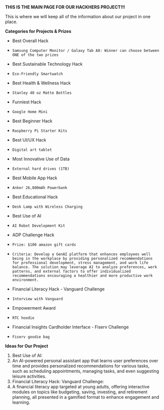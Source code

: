 **THIS IS THE MAIN PAGE FOR OUR HACKHERS PROJECT!!!**

This is where we will keep all of the information about our project in one place.

**Categories for Projects & Prizes**
*  Best Overall Hack
*     Samsung Computer Monitor / Galaxy Tab A8: Winner can choose between ONE of the two prizes

* Best Sustainable Technology Hack
*     Eco-Friendly Smartwatch

* Best Health & Wellness Hack
*     Stanley 40 oz Matte Bottles

* Funniest Hack
*     Google Home Mini

* Best Beginner Hack
*     Raspberry Pi Starter Kits

* Best UI/UX Hack
*     Digital art tablet

* Most Innovative Use of Data
*     External hard drives (1TB)

* Best Mobile App Hack
*     Anker 26,800mAh Powerbank

* Best Educational Hack
*     Desk Lamp with Wireless Charging

* Best Use of AI
*     AI Robot Development Kit

* ADP Challenge Hack
*     Prize: $100 amazon gift cards
*     Criteria: Develop a GenAI platform that enhances employees well being in the workplace by providing personalized recommendations for professional development, stress management, and work life balance. The solution may leverage AI to analyze preferences, work patterns, and external factors to offer individualized recommendations encouraging a healthier and more productive work environment.

* Financial Literacy Hack - Vanguard Challenge
*     Interview with Vanguard

* Empowerment Award
*     RTC hoodie

* Financial Insights Cardholder Interface - Fiserv Challenge
*     Fiserv goodie bag

**Ideas for Our Project**
1. Best Use of AI:
2.   An AI-powered personal assistant app that learns user preferences over time and provides personalized recommendations for various tasks, such as scheduling appointments, managing tasks, and even suggesting leisure activities.
3. Financial Literacy Hack: Vanguard Challenge:
4.   A financial literacy app targeted at young adults, offering interactive modules on topics like budgeting, saving, investing, and retirement planning, all presented in a gamified format to enhance engagement and learning.


